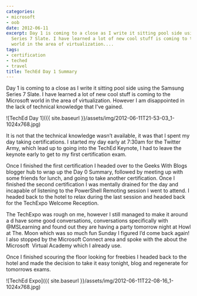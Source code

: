 ```yaml
---
categories:
- microsoft
- oob
date: 2012-06-11
excerpt: Day 1 is coming to a close as I write it sitting pool side using the Samsung
  Series 7 Slate. I have learned a lot of new cool stuff is coming to the Microsoft
  world in the area of virtualization....
tags:
- certification
- teched
- travel
title: TechEd Day 1 Summary
---
```


Day 1 is coming to a close as I write it sitting pool side using the Samsung Series 7 Slate. I have learned a lot of new cool stuff is coming to the Microsoft world in the area of virtualization. However I am disappointed in the lack of technical knowledge that I've gained.

![TechEd Day 1]({{ site.baseurl }}/assets/img/2012-06-11T21-53-03_1-1024x768.jpg)

It is not that the technical knowledge wasn’t available, it was that I spent my day taking certifications. I started my day early at 7:30am for the Twitter Army, which lead up to going into the TechEd Keynote, I had to leave the keynote early to get to my first certification exam.

<!--more-->Once I finished the first certification I headed over to the Geeks With Blogs blogger hub to wrap up the Day 0 Summary, followed by meeting up with some friends for lunch, and going to take another certification. Once I finished the second certification I was mentally drained for the day and incapable of listening to the PowerShell Remoting session I went to attend. I headed back to the hotel to relax during the last session and headed back for the TechExpo Welcome Reception.

The TechExpo was rough on me, however I still managed to make it around a d have some good conversations, conversations specifically with @MSLearning and found out they are having a party tomorrow night at Howl at The. Moon which was so much fun Sunday I figured I’d come back again! I also stopped by the Microsoft Connect area and spoke with the about the Microsoft  Virtual Academy which I already use.

Once I finished scouring the floor looking for freebies I headed back to the hotel and made the decision to take it easy tonight, blog and regenerate for tomorrows exams.

![TechEd Expo]({{ site.baseurl }}/assets/img/2012-06-11T22-08-16_1-1024x768.jpg)